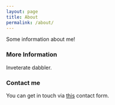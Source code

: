 ```yaml
---
layout: page
title: About
permalink: /about/
---
```


Some information about me!

### More Information

Inveterate dabbler.

### Contact me

You can get in touch via [this](http://adajer.byethost5.com/about_us.html) contact form.
